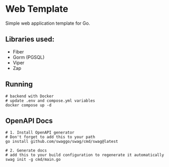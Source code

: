 # Web Template

Simple web application template for Go.

## Libraries used:
- Fiber
- Gorm (PGSQL)
- Viper
- Zap

## Running
```shell
# backend with Docker
# update .env and compose.yml variables
docker compose up -d
```

## OpenAPI Docs
```shell
# 1. Install OpenAPI generator
# Don't forget to add this to your path
go install github.com/swaggo/swag/cmd/swag@latest

# 2. Generate docs
# add this to your build configuration to regenerate it automatically
swag init -g cmd/main.go
```